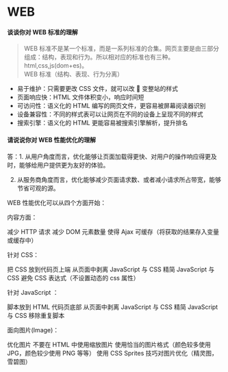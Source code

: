# WEB

#### 谈谈你对 WEB 标准的理解

> WEB 标准不是某一个标准，而是一系列标准的合集。网页主要是由三部分组成：结构，表现和行为。所以相对应的标准也有三种。html,css,js(dom+es)。  
> WEB 标准（结构、表现、行为分离）

- 易于维护：只需要更改 CSS 文件，就可以改  变整站的样式
- 页面响应快：HTML 文件体积变小，响应时间短
- 可访问性：语义化的 HTML 编写的网页文件，更容易被屏幕阅读器识别
- 设备兼容性：不同的样式表可以让网页在不同的设备上呈现不同的样式
- 搜索引擎：语义化的 HTML 更能容易被搜索引擎解析，提升排名

#### 请说说你对 WEB 性能优化的理解

答：1. 从用户角度而言，优化能够让页面加载得更快、对用户的操作响应得更及时，能够给用户提供更为友好的体验。

2. 从服务商角度而言，优化能够减少页面请求数、或者减小请求所占带宽，能够节省可观的源。

WEB 性能优化可以从四个方面开始：

内容方面：

减少 HTTP 请求
减少 DOM 元素数量
使得 Ajax 可缓存（将获取的结果存入变量或缓存中）

针对 CSS：

把 CSS 放到代码页上端
从页面中剥离 JavaScript 与 CSS
精简 JavaScript 与 CSS
避免 CSS 表达式（不设置动态的 css 属性）

针对 JavaScript ：

脚本放到 HTML 代码页底部
从页面中剥离 JavaScript 与 CSS
精简 JavaScript 与 CSS
移除重复脚本

面向图片(Image)：

优化图片
不要在 HTML 中使用缩放图片
使用恰当的图片格式（颜色较多使用 JPG，颜色较少使用 PNG 等等）
使用 CSS Sprites 技巧对图片优化（精灵图，雪碧图）
